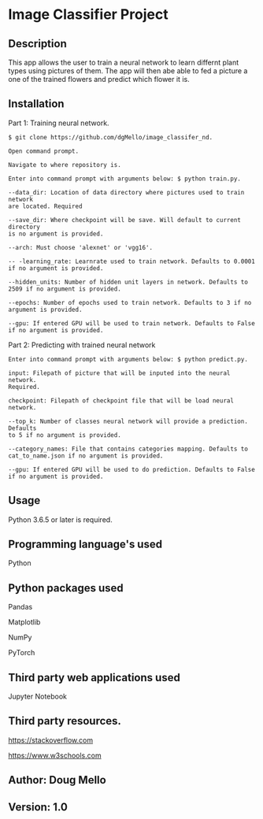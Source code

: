 # Image Classifier Project


## Description
  This app allows the user to train a neural network to learn differnt plant
  types using pictures of them.
  The app will then abe able to fed a picture a one of the trained flowers and
  predict which flower it is.

## Installation
  Part 1: Training neural network.

    $ git clone https://github.com/dgMello/image_classifer_nd.

    Open command prompt.

    Navigate to where repository is.

    Enter into command prompt with arguments below: $ python train.py.

    --data_dir: Location of data directory where pictures used to train network
    are located. Required

    --save_dir: Where checkpoint will be save. Will default to current directory
    is no argument is provided.

    --arch: Must choose 'alexnet' or 'vgg16'.

    -- -learning_rate: Learnrate used to train network. Defaults to 0.0001
    if no argument is provided.

    --hidden_units: Number of hidden unit layers in network. Defaults to
    2509 if no argument is provided.

    --epochs: Number of epochs used to train network. Defaults to 3 if no
    argument is provided.

    --gpu: If entered GPU will be used to train network. Defaults to False
    if no argument is provided.

Part 2: Predicting with trained neural network

    Enter into command prompt with arguments below: $ python predict.py.

    input: Filepath of picture that will be inputed into the neural network.
    Required.

    checkpoint: Filepath of checkpoint file that will be load neural network.

    --top_k: Number of classes neural network will provide a prediction. Defaults
    to 5 if no argument is provided.

    --category_names: File that contains categories mapping. Defaults to
    cat_to_name.json if no argument is provided.

    --gpu: If entered GPU will be used to do prediction. Defaults to False
    if no argument is provided.

## Usage
  Python 3.6.5 or later is required.

## Programming language's used
  Python

## Python packages used
  Pandas

  Matplotlib

  NumPy

  PyTorch

## Third party web applications used
  Jupyter Notebook

## Third party resources.

https://stackoverflow.com

https://www.w3schools.com


## Author: Doug Mello

## Version: 1.0

